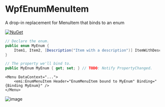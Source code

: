 # WpfEnumMenuItem
A drop-in replacement for MenuItem that binds to an enum

[![NuGet](https://img.shields.io/nuget/v/WpfEnumMenuItem.svg)](https://www.nuget.org/packages/WpfEnumMenuItem)

```csharp
// Declare the enum.
public enum MyEnum {
    Item1, Item2, [Description("Item with a description")] ItemWithDescription, LastItem
}

// The property we'll bind to.
public MyEnum MyEnum { get; set; } // TODO: Notify PropertyChanged.
```

```xaml
<Menu DataContext="...">
    <emi:EnumMenuItem Header="EnumMenuItem bound to MyEnum" Binding="{Binding MyEnum}" />
</Menu>
```

![image](https://user-images.githubusercontent.com/7112040/135589479-de11ff73-f85e-4cbc-bb63-38ef78be4a28.png)
